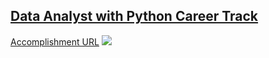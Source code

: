 ## [Data Analyst with Python Career Track](https://app.datacamp.com/learn/career-tracks/data-analyst-with-python?version=4)


[Accomplishment URL](https://www.datacamp.com/statement-of-accomplishment/track/0726a943b0339b7a68e0301b17f26480c6a06713)
![](https://github.com/brendensong/DataCamp/blob/main/Data%20Analyst%20with%20Python/statement_of_accomplishment_data_analyst_with_python_track.JPG)


